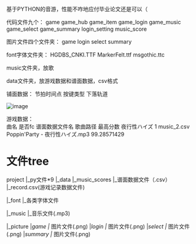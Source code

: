 基于PYTHON的音游，性能不咋地应付毕业论文还是可以（

代码文件九个：
game
game_hub 
game_item
game_login
game_music
game_select
game_summary
login_setting
music_score

图片文件四个文件夹：
game
login
select
summary

font字体文件夹：
HGDBS_CNKI.TTF
MarkerFelt.ttf
msgothic.ttc

music文件夹，放歌

data文件夹，放游戏数据和谱面数据，csv格式

铺面数据：
节拍时间点 按键类型  下落轨道

![image](https://user-images.githubusercontent.com/99095860/184466548-3dfb7e84-708c-44e6-9170-c361347110d3.png)

游戏数据：  
曲名         是否fc   谱面数据文件名            歌曲路径                   最高分数
夜行性ハイズ	 1	      music_2.csv  	Poppin'Party - 夜行性ハイズ.mp3	   99.28571429

# 文件tree

project
|_py文件*9
|_data
  |_music_scores
    |_谱面数据文件（.csv）
  |_record.csv(游戏记录数据文件)
  
|_font
  |_各类字体文件
  
|_music
  |_音乐文件(.mp3)
  
|_picture
  |_game
    |_ 图片文件(.png)
  |_login
    |_ 图片文件(.png)
  |_select
    |_ 图片文件(.png)
  |_summary
    |_ 图片文件(.png)
  
  
  
  
  
